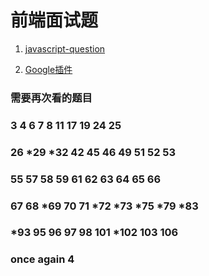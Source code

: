# 前端面试题

1. [javascript-question](https://github.com/lydiahallie/javascript-questions#20190927)

2. [Google插件](https://github.com/icepy/chrome-extension-book)

### 需要再次看的题目  
### 3 4 6 7 8 11 17 19 24 25 
### 26 *29 *32 42 45 46 49 51 52 53
### 55 57 58 59 61 62 63 64 65 66 
### 67 68 *69 70 71 *72 *73 *75 *79 *83 
### *93 95 96 97 98 101 *102 103 106


### once again 4 
